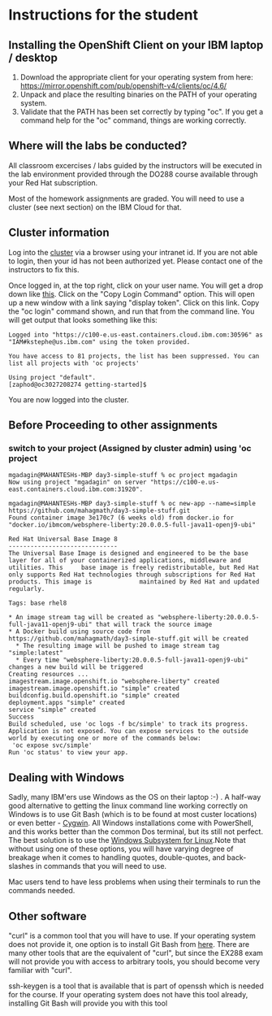 # Instructions for the student

## Installing the OpenShift Client on your IBM laptop / desktop

1. Download the appropriate client for your operating system from here: https://mirror.openshift.com/pub/openshift-v4/clients/oc/4.6/
2. Unpack and place the resulting binaries on the PATH of your operating system.
3. Validate that the PATH has been set correctly by typing "oc". If you get a command help for the "oc" command, things are working correctly.

##  Where will the labs be conducted?
All classroom excercises / labs guided by the instructors will be executed in the lab environment provided through the DO288 course available through your Red Hat subscription.

Most of the homework assignments are graded. You will need to use a cluster (see next section) on the IBM Cloud for that. 

##  Cluster information

Log into the [cluster](https://console-openshift-console.do288training-159361736-f72ef11f3ab089a8c677044eb28292cd-0000.us-east.containers.appdomain.cloud/dashboards) via a browser using your intranet id. If you are not able to login, then your id has not been authorized yet. Please contact one of the instructors to fix this.

Once logged in, at the top right, click on your user name. You will get a drop down like [this](login-drop-down.png). Click on the "Copy Login Command" option. This will open up a new window with a link saying "display token". Click on this link. Copy the "oc login" command shown, and run that from the command line. You will get output that looks something like this:

```[zaphod@oc3027208274 getting-started]$ oc login --token=1LB7BMPzq34onydFfbGXXh2_ANJs8ms9HslX3RgKxR4 --server=https://c100-e.us-east.containers.cloud.ibm.com:30596
Logged into "https://c100-e.us-east.containers.cloud.ibm.com:30596" as "IAM#kstephe@us.ibm.com" using the token provided.

You have access to 81 projects, the list has been suppressed. You can list all projects with 'oc projects'

Using project "default".
[zaphod@oc3027208274 getting-started]$
```

You are now logged into the cluster.
## Before Proceeding to other assignments
### switch to your project (Assigned by cluster admin) using 'oc project <project name>
    mgadagin@MAHANTESHs-MBP day3-simple-stuff % oc project mgadagin
    Now using project "mgadagin" on server "https://c100-e.us-east.containers.cloud.ibm.com:31920".
    
    mgadagin@MAHANTESHs-MBP day3-simple-stuff % oc new-app --name=simple https://github.com/mahagmath/day3-simple-stuff.git
    Found container image 3e170c7 (6 weeks old) from docker.io for "docker.io/ibmcom/websphere-liberty:20.0.0.5-full-java11-openj9-ubi"
    
    Red Hat Universal Base Image 8 
    ------------------------------ 
    The Universal Base Image is designed and engineered to be the base layer for all of your containerized applications, middleware and utilities. This     base image is freely redistributable, but Red Hat only supports Red Hat technologies through subscriptions for Red Hat products. This image is             maintained by Red Hat and updated regularly.

    Tags: base rhel8

    * An image stream tag will be created as "websphere-liberty:20.0.0.5-full-java11-openj9-ubi" that will track the source image
    * A Docker build using source code from https://github.com/mahagmath/day3-simple-stuff.git will be created
      * The resulting image will be pushed to image stream tag "simple:latest"
      * Every time "websphere-liberty:20.0.0.5-full-java11-openj9-ubi" changes a new build will be triggered
    Creating resources ...
    imagestream.image.openshift.io "websphere-liberty" created
    imagestream.image.openshift.io "simple" created
    buildconfig.build.openshift.io "simple" created
    deployment.apps "simple" created
    service "simple" created
    Success
    Build scheduled, use 'oc logs -f bc/simple' to track its progress.
    Application is not exposed. You can expose services to the outside world by executing one or more of the commands below:
     'oc expose svc/simple' 
    Run 'oc status' to view your app.

## Dealing with Windows

Sadly, many IBM'ers use Windows as the OS on their laptop :-) . A half-way good alternative to getting the linux command line working correctly on Windows is to use Git Bash (which is to be found at most custer locations) or even better - [Cygwin](https://cygwin.com/install.html). All Windows installations come with PowerShell, and this works better than the common Dos terminal, but its still not perfect. The best solution is to use the [Windows Subsystem for Linux](https://docs.microsoft.com/en-us/windows/wsl/install-win10).Note that without using one of these options, you will have varying degree of breakage when it comes to handling quotes, double-quotes, and back-slashes in commands that you will need to use.

Mac users tend to have less problems when using their terminals to run the commands needed.

## Other software

"curl" is a common tool that you will have to use. If your operating system does not provide it, one option is to install Git Bash from [here](https://git-scm.com/downloads). There are many other tools that are the equivalent of "curl", but since the EX288 exam will not provide you with access to arbitrary tools, you should become very familiar with "curl".

ssh-keygen is a tool that is available that is part of openssh which is needed for the course. If your operating system does not have this tool already, installing Git Bash will provide you with this tool

